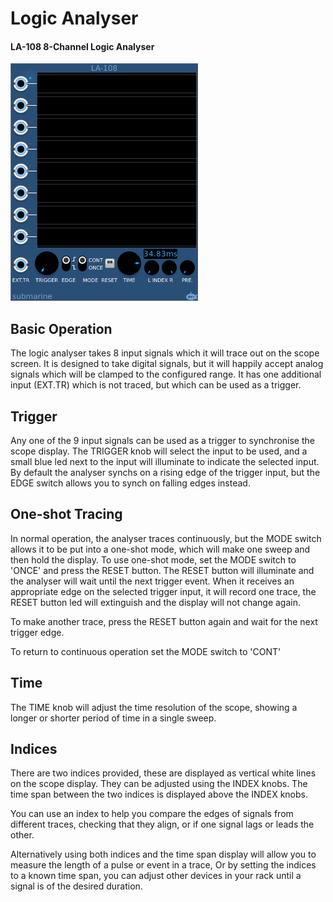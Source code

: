 # Logic Analyser
#### LA-108 8-Channel Logic Analyser

![View of the Logic Analyser](LA.png "Logic Analyser")

## Basic Operation

The logic analyser takes 8 input signals which it will trace out on the scope screen. It is designed to take digital signals, but it will happily accept analog signals which will be clamped to the configured range.
It has one additional input (EXT.TR) which is not traced, but which can be used as a trigger.

## Trigger

Any one of the 9 input signals can be used as a trigger to synchronise the scope display. The TRIGGER knob will select the input to be used, and a small blue led next to the input will illuminate to indicate the selected input.
By default the analyser synchs on a rising edge of the trigger input, but the EDGE switch allows you to synch on falling edges instead.

## One-shot Tracing

In normal operation, the analyser traces continuously, but the MODE switch allows it to be put into a one-shot mode, which will make one sweep and then hold the display. To use one-shot mode, set the MODE switch to 'ONCE'
and press the RESET button. The RESET button will illuminate and the analyser will wait until the next trigger event. When it receives an appropriate edge on the selected trigger input, it will record one trace, the RESET button led will extinguish
and the display will not change again.

To make another trace, press the RESET button again and wait for the next trigger edge.

To return to continuous operation set the MODE switch to 'CONT'

## Time

The TIME knob will adjust the time resolution of the scope, showing a longer or shorter period of time in a single sweep.

## Indices

There are two indices provided, these are displayed as vertical white lines on the scope display. They can be adjusted using the INDEX knobs. The time span between the two indices is displayed above the INDEX knobs. 

You can use an index to help you compare the edges of signals from different traces, checking that they align, or if one signal lags or leads the other.

Alternatively using both indices and the time span display will allow you to measure the length of a pulse or event in a trace,  Or by setting the indices to a known time span, you can adjust other devices in your rack until a signal is of the desired duration.

